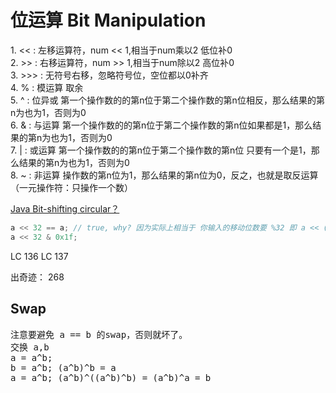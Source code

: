 # 位运算 Bit Manipulation

<p>
1. << : 左移运算符，num << 1,相当于num乘以2  低位补0   <br/>
2. >> : 右移运算符，num >> 1,相当于num除以2  高位补0   <br/>
3. >>> : 无符号右移，忽略符号位，空位都以0补齐          <br/>
4. % : 模运算 取余																	<br/>
5. ^ : 位异或 第一个操作数的的第n位于第二个操作数的第n位相反，那么结果的第n为也为1，否则为0 <br/>
6. & : 与运算 第一个操作数的的第n位于第二个操作数的第n位如果都是1，那么结果的第n为也为1，否则为0 <br/>
7. | : 或运算 第一个操作数的的第n位于第二个操作数的第n位 只要有一个是1，那么结果的第n为也为1，否则为0 <br/>
8. ~ : 非运算 操作数的第n位为1，那么结果的第n位为0，反之，也就是取反运算（一元操作符：只操作一个数） <br/>
<p>



[Java Bit-shifting circular？](https://stackoverflow.com/questions/21685632/is-java-bit-shifting-circular)

```java
a << 32 == a; // true, why? 因为实际上相当于 你输入的移动位数要 %32 即 a << (b%32)
a << 32 & 0x1f;
```

LC 136 LC 137

出奇迹：
268

## Swap

<pre>
注意要避免 a == b 的swap，否则就坏了。
交换 a,b
a = a^b;
b = a^b; (a^b)^b = a
a = a^b; (a^b)^((a^b)^b) = (a^b)^a = b 
</pre>
